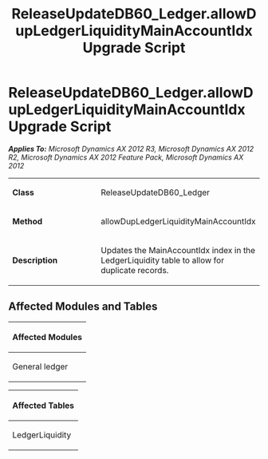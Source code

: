 ﻿---
title: ReleaseUpdateDB60_Ledger.allowDupLedgerLiquidityMainAccountIdx Upgrade Script
TOCTitle: ReleaseUpdateDB60_Ledger.allowDupLedgerLiquidityMainAccountIdx Upgrade Script
ms:assetid: dd428d12-f7bc-eb7a-540b-8c939ca6a56a
ms:mtpsurl: https://msdn.microsoft.com/en-us/library/JJ737231(v=AX.60)
ms:contentKeyID: 49711673
ms.date: 05/18/2015
mtps_version: v=AX.60
---

# ReleaseUpdateDB60\_Ledger.allowDupLedgerLiquidityMainAccountIdx Upgrade Script 


_**Applies To:** Microsoft Dynamics AX 2012 R3, Microsoft Dynamics AX 2012 R2, Microsoft Dynamics AX 2012 Feature Pack, Microsoft Dynamics AX 2012_

<table>
<colgroup>
<col style="width: 50%" />
<col style="width: 50%" />
</colgroup>
<tbody>
<tr class="odd">
<td><p><strong>Class</strong></p></td>
<td><p>ReleaseUpdateDB60_Ledger</p></td>
</tr>
<tr class="even">
<td><p><strong>Method</strong></p></td>
<td><p>allowDupLedgerLiquidityMainAccountIdx</p></td>
</tr>
<tr class="odd">
<td><p><strong>Description</strong></p></td>
<td><p>Updates the MainAccountIdx index in the LedgerLiquidity table to allow for duplicate records.</p></td>
</tr>
</tbody>
</table>


## Affected Modules and Tables

<table>
<colgroup>
<col style="width: 100%" />
</colgroup>
<thead>
<tr class="header">
<th><p>Affected Modules</p></th>
</tr>
</thead>
<tbody>
<tr class="odd">
<td><p>General ledger</p></td>
</tr>
</tbody>
</table>


<table>
<colgroup>
<col style="width: 100%" />
</colgroup>
<thead>
<tr class="header">
<th><p>Affected Tables</p></th>
</tr>
</thead>
<tbody>
<tr class="odd">
<td><p>LedgerLiquidity</p></td>
</tr>
</tbody>
</table>

  


